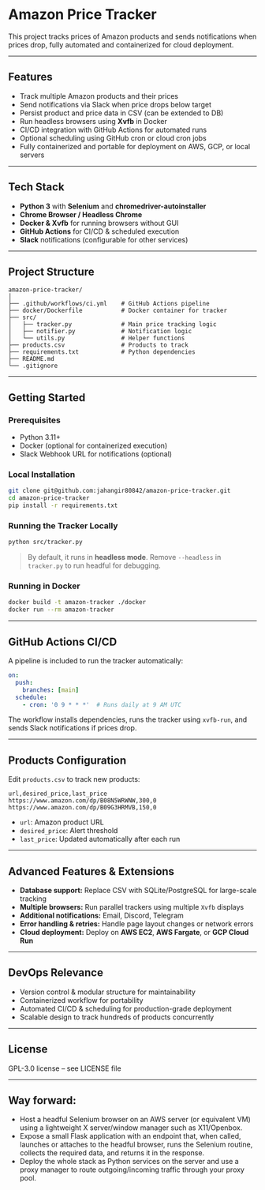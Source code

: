 # Amazon Price Tracker

This project tracks prices of Amazon products and sends notifications when prices drop, fully automated and containerized for cloud deployment.

---

## **Features**

* Track multiple Amazon products and their prices
* Send notifications via Slack when price drops below target
* Persist product and price data in CSV (can be extended to DB)
* Run headless browsers using **Xvfb** in Docker
* CI/CD integration with GitHub Actions for automated runs
* Optional scheduling using GitHub cron or cloud cron jobs
* Fully containerized and portable for deployment on AWS, GCP, or local servers

---

## **Tech Stack**

* **Python 3** with **Selenium** and **chromedriver-autoinstaller**
* **Chrome Browser / Headless Chrome**
* **Docker & Xvfb** for running browsers without GUI
* **GitHub Actions** for CI/CD & scheduled execution
* **Slack** notifications (configurable for other services)

---

## **Project Structure**

```
amazon-price-tracker/
│
├── .github/workflows/ci.yml    # GitHub Actions pipeline
├── docker/Dockerfile           # Docker container for tracker
├── src/
│   ├── tracker.py              # Main price tracking logic
│   ├── notifier.py             # Notification logic
│   └── utils.py                # Helper functions
├── products.csv                # Products to track
├── requirements.txt            # Python dependencies
├── README.md
└── .gitignore
```

---

## **Getting Started**

### **Prerequisites**

* Python 3.11+
* Docker (optional for containerized execution)
* Slack Webhook URL for notifications (optional)

### **Local Installation**

```bash
git clone git@github.com:jahangir80842/amazon-price-tracker.git
cd amazon-price-tracker
pip install -r requirements.txt
```

### **Running the Tracker Locally**

```bash
python src/tracker.py
```

> By default, it runs in **headless mode**. Remove `--headless` in `tracker.py` to run headful for debugging.

### **Running in Docker**

```bash
docker build -t amazon-tracker ./docker
docker run --rm amazon-tracker
```

---

## **GitHub Actions CI/CD**

A pipeline is included to run the tracker automatically:

```yaml
on:
  push:
    branches: [main]
  schedule:
    - cron: '0 9 * * *'  # Runs daily at 9 AM UTC
```

The workflow installs dependencies, runs the tracker using `xvfb-run`, and sends Slack notifications if prices drop.

---

## **Products Configuration**

Edit `products.csv` to track new products:

```
url,desired_price,last_price
https://www.amazon.com/dp/B08N5WRWNW,300,0
https://www.amazon.com/dp/B09G3HRMVB,150,0
```

* `url`: Amazon product URL
* `desired_price`: Alert threshold
* `last_price`: Updated automatically after each run

---

## **Advanced Features & Extensions**

* **Database support:** Replace CSV with SQLite/PostgreSQL for large-scale tracking
* **Multiple browsers:** Run parallel trackers using multiple `Xvfb` displays
* **Additional notifications:** Email, Discord, Telegram
* **Error handling & retries:** Handle page layout changes or network errors
* **Cloud deployment:** Deploy on **AWS EC2**, **AWS Fargate**, or **GCP Cloud Run**

---

## **DevOps Relevance**

* Version control & modular structure for maintainability
* Containerized workflow for portability
* Automated CI/CD & scheduling for production-grade deployment
* Scalable design to track hundreds of products concurrently

---

## **License**

GPL-3.0 license – see LICENSE file

---


## Way forward:

- Host a headful Selenium browser on an AWS server (or equivalent VM) using a lightweight X server/window manager such as X11/Openbox. 
- Expose a small Flask application with an endpoint that, when called, launches or attaches to the headful browser, runs the Selenium routine, collects the required data, and returns it in the response.
- Deploy the whole stack as Python services on the server and use a proxy manager to route outgoing/incoming traffic through your proxy pool.

